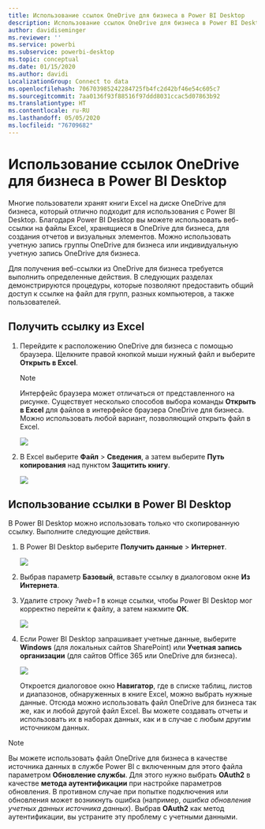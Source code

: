```yaml
---
title: Использование ссылок OneDrive для бизнеса в Power BI Desktop
description: Использование ссылок OneDrive для бизнеса в Power BI Desktop
author: davidiseminger
ms.reviewer: ''
ms.service: powerbi
ms.subservice: powerbi-desktop
ms.topic: conceptual
ms.date: 01/15/2020
ms.author: davidi
LocalizationGroup: Connect to data
ms.openlocfilehash: 706703985242284725fb4fc2d42bf46e54c605c7
ms.sourcegitcommit: 7aa0136f93f88516f97ddd8031ccac5d07863b92
ms.translationtype: HT
ms.contentlocale: ru-RU
ms.lasthandoff: 05/05/2020
ms.locfileid: "76709682"
---
```

# <a name="use-onedrive-for-business-links-in-power-bi-desktop"></a>Использование ссылок OneDrive для бизнеса в Power BI Desktop
Многие пользователи хранят книги Excel на диске OneDrive для бизнеса, который отлично подходит для использования с Power BI Desktop. Благодаря Power BI Desktop вы можете использовать веб-ссылки на файлы Excel, хранящиеся в OneDrive для бизнеса, для создания отчетов и визуальных элементов. Можно использовать учетную запись группы OneDrive для бизнеса или индивидуальную учетную запись OneDrive для бизнеса.

Для получения веб-ссылки из OneDrive для бизнеса требуется выполнить определенные действия. В следующих разделах демонстрируются процедуры, которые позволяют предоставить общий доступ к ссылке на файл для групп, разных компьютеров, а также пользователей.

## <a name="get-a-link-from-excel"></a>Получить ссылку из Excel
1. Перейдите к расположению OneDrive для бизнеса с помощью браузера. Щелкните правой кнопкой мыши нужный файл и выберите **Открыть в Excel**.
   
   > [!NOTE]
   > Интерфейс браузера может отличаться от представленного на рисунке. Существует несколько способов выбора команды **Открыть в Excel** для файлов в интерфейсе браузера OneDrive для бизнеса. Можно использовать любой вариант, позволяющий открыть файл в Excel.
   > 
   > 
   
   ![](media/desktop-use-onedrive-business-links/odb-links_02.png)
2. В Excel выберите **Файл** > **Сведения**, а затем выберите **Путь копирования** над пунктом **Защитить книгу**.
   
   ![](media/desktop-use-onedrive-business-links/onedrive-copy-path.png)

## <a name="use-the-link-in-power-bi-desktop"></a>Использование ссылки в Power BI Desktop
В Power BI Desktop можно использовать только что скопированную ссылку. Выполните следующие действия.

1. В Power BI Desktop выберите **Получить данные** > **Интернет**.
   
   ![](media/desktop-use-onedrive-business-links/power-bi-web-link-onedrive.png)
2. Выбрав параметр **Базовый**, вставьте ссылку в диалоговом окне **Из Интернета**.
3. Удалите строку *?web=1* в конце ссылки, чтобы Power BI Desktop мог корректно перейти к файлу, а затем нажмите **ОК**.
   
    ![](media/desktop-use-onedrive-business-links/power-bi-web-link-confirmation.png) 
4. Если Power BI Desktop запрашивает учетные данные, выберите **Windows** (для локальных сайтов SharePoint) или **Учетная запись организации** (для сайтов Office 365 или OneDrive для бизнеса).
   
   ![](media/desktop-use-onedrive-business-links/odb-links_06.png)

   Откроется диалоговое окно **Навигатор**, где в списке таблиц, листов и диапазонов, обнаруженных в книге Excel, можно выбрать нужные данные. Отсюда можно использовать файл OneDrive для бизнеса так же, как и любой другой файл Excel. Вы можете создавать отчеты и использовать их в наборах данных, как и в случае с любым другим источником данных.

> [!NOTE]
> Вы можете использовать файл OneDrive для бизнеса в качестве источника данных в службе Power BI с включенным для этого файла параметром **Обновление службы**. Для этого нужно выбрать **OAuth2** в качестве **метода аутентификации** при настройке параметров обновления. В противном случае при попытке подключения или обновления может возникнуть ошибка (например, *ошибка обновления учетных данных источника данных*). Выбрав **OAuth2** как метод аутентификации, вы устраните эту проблему с учетными данными.
> 
> 

